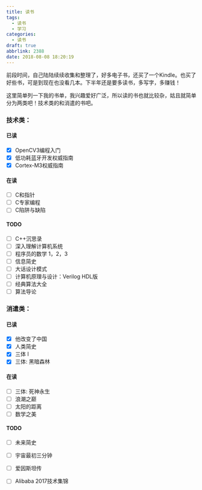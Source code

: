```yaml
---
title: 读书
tags:
  - 读书
  - 学习
categories:
  - 读书
draft: true
abbrlink: 2388
date: 2018-08-08 18:20:19
---
```


前段时间，自己陆陆续续收集和整理了，好多电子书，还买了一个Kindle。也买了好些书，可是到现在也没看几本。下半年还是要多读书，多写字，多赚钱！

这里简单列一下我的书单，我兴趣爱好广泛，所以读的书也就比较杂，姑且就简单分为两类吧！技术类的和消遣的书吧。

<!-- more -->

### 技术类：
#### 已读
- [x] OpenCV3编程入门
- [x] 低功耗蓝牙开发权威指南
- [x] Cortex-M3权威指南

#### 在读
- [ ] C和指针
- [ ] C专家编程
- [ ] C陷阱与缺陷

#### TODO
- [ ] C++沉思录
- [ ] 深入理解计算机系统
- [ ] 程序员的数学 1，2，3
- [ ] 信息简史
- [ ] 大话设计模式
- [ ] 计算机原理与设计：Verilog HDL版
- [ ] 经典算法大全
- [ ] 算法导论

### 消遣类：
#### 已读
- [x] 他改变了中国
- [x] 人类简史
- [x] 三体 I
- [x] 三体: 黑暗森林

#### 在读
- [ ] 三体: 死神永生
- [ ] 浪潮之巅
- [ ] 太阳的距离
- [ ] 数学之美

#### TODO
- [ ] 未来简史
- [ ] 宇宙最初三分钟
- [ ] 爱因斯坦传
- [ ] Alibaba 2017技术集锦




